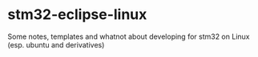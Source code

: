 # stm32-eclipse-linux
Some notes, templates and whatnot about developing for stm32 on Linux (esp. ubuntu and derivatives)
